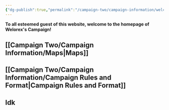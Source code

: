 ```yaml
---
{"dg-publish":true,"permalink":"/campaign-two/campaign-information/welcome-to-izrune/","tags":["gardenEntry"]}
---
```



 **To all esteemed guest of this website, welcome to the homepage of Welorex's Campaign!**

## [[Campaign Two/Campaign Information/Maps\|Maps]]

## [[Campaign Two/Campaign Information/Campaign Rules and Format\|Campaign Rules and Format]]

## Idk